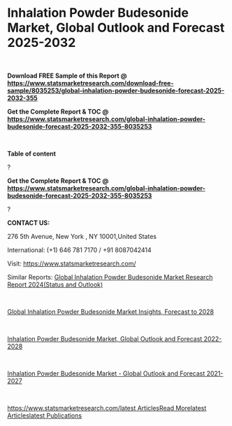 <h1>Inhalation Powder Budesonide Market, Global Outlook and Forecast 2025-2032</h1><br/><p><strong>Download FREE Sample of this Report @ <a href="https://www.statsmarketresearch.com/download-free-sample/8035253/global-inhalation-powder-budesonide-forecast-2025-2032-355">https://www.statsmarketresearch.com/download-free-sample/8035253/global-inhalation-powder-budesonide-forecast-2025-2032-355</a></strong></p>
 
 
 
 <div><b>Get the Complete Report & TOC @ <a href="https://www.statsmarketresearch.com/global-inhalation-powder-budesonide-forecast-2025-2032-355-8035253">https://www.statsmarketresearch.com/global-inhalation-powder-budesonide-forecast-2025-2032-355-8035253</a></b></div>
 
 
 
 <p><br />
 
 <b>Table of content</b></p>
 
 
 
 <p>? </p>
 
 
 
 <div><b>Get the Complete Report & TOC @ <a href="https://www.statsmarketresearch.com/global-inhalation-powder-budesonide-forecast-2025-2032-355-8035253">https://www.statsmarketresearch.com/global-inhalation-powder-budesonide-forecast-2025-2032-355-8035253</a></b></div>
 
 
 
 <p>? </p>
 
 
 
 <p><b>CONTACT US:</b><br />
 
 276 5th Avenue, New York , NY 10001,United States<br />
 
 International: (+1) 646 781 7170 / +91 8087042414<br />
 
 Visit: <a href="https://www.statsmarketresearch.com/">https://www.statsmarketresearch.com/</a><br />
 
 Similar Reports: <a href="https://www.statsmarketresearch.com/global-inhalation-powder-budesonide-forecast-2025-2032-355-8035253">Global Inhalation Powder Budesonide Market Research Report 2024(Status and Outlook)</a><br />
 
 <br />
 
 <a href="https://www.statsmarketresearch.com/global-inhalation-powder-budesonide-forecast-2025-2032-355-8035253">Global Inhalation Powder Budesonide Market Insights, Forecast to 2028</a><br />
 
 <br />
 
 <a href="https://www.statsmarketresearch.com/global-inhalation-powder-budesonide-forecast-2025-2032-355-8035253">Inhalation Powder Budesonide Market, Global Outlook and Forecast 2022-2028</a><br />
 
 <br />
 
 <a href="https://www.statsmarketresearch.com/global-inhalation-powder-budesonide-forecast-2025-2032-355-8035253">Inhalation Powder Budesonide Market - Global Outlook and Forecast 2021-2027</a><br />
 
 <br />
 
 <a href="https://gyeongbokgung.com">https://www.statsmarketresearch.com/</a><a href="https://hallyeomaritime.com">latest Articles</a><a href="https://jingwansa.com">Read More</a><a href="https://nguoiviet.jp/">latest Articles</a><a href="https://www.intelmarketresearch.com/">latest Publications</a></p>